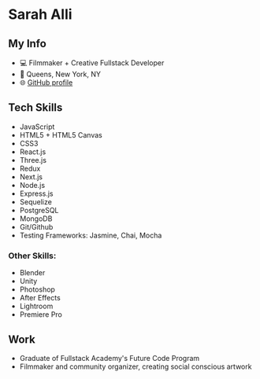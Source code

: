 # Sarah Alli

## My Info

- 💻 Filmmaker + Creative Fullstack Developer
- 📍 Queens, New York, NY
- 🌐 [GitHub profile](https://github.com/se7en-illa)

## Tech Skills

- JavaScript
- HTML5 + HTML5 Canvas
- CSS3
- React.js
- Three.js
- Redux
- Next.js
- Node.js
- Express.js
- Sequelize
- PostgreSQL
- MongoDB
- Git/Github
- Testing Frameworks: Jasmine, Chai, Mocha

### Other Skills:

- Blender
- Unity
- Photoshop
- After Effects
- Lightroom
- Premiere Pro

## Work

- Graduate of Fullstack Academy's Future Code Program
- Filmmaker and community organizer, creating social conscious artwork
